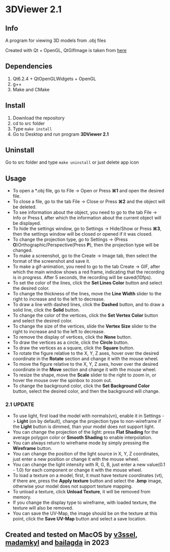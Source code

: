 # 3DViewer 2.1

## Info
A program for viewing 3D models from .obj files

Created with Qt + OpenGL, QtGifImage is taken from [here](https://github.com/dbzhang800/QtGifImage)

## Dependencies
1. Qt6.2.4 + QtOpenGLWidgets + OpenGL
2. g++
3. Make and CMake


## Install
1. Download the repository
2. cd to src folder
3. Type `make install`
4. Go to Desktop and run program **3DViewer 2.1**

## Uninstall
Go to src folder and type `make uninstall` or just delete app icon

## Usage
* To open a *.obj file, go to File -> Open or Press **⌘1** and open the desired file.
* To close a file, go to the tab File -> Close or Press **⌘2** and the object will be deleted.
* To see information about the object, you need to go to the tab File -> Info or Press **I**, after which the information about the current object will be displayed.
* To hide the settings window, go to Settings -> Hide/Show or Press **⌘3**, then the settings window will be closed or opened if it was closed.
* To change the projection type, go to Settings -> (Press **O**)Orthographic/Perspective(Press **P**), then the projection type will be changed.
* To make a screenshot, go to the Create -> Image tab, then select the format of the screenshot and save it.
* To make a gif-animation, you need to go to the tab Create -> GIF, after which the main window shows a red frame, indicating that the recording is in progress. After 5 seconds, the recording will be saved(10fps).
* To set the color of the lines, click the **Set Lines Color** button and select the desired color.
* To change the thickness of the lines, move the **Line Width** slider to the right to increase and to the left to decrease.
* To draw a line with dashed lines, click the **Dashed** button, and to draw a solid line, click the **Solid** button.
* To change the color of the vertices, click the **Set Vertex Color** button and select the desired color.
* To change the size of the vertices, slide the **Vertex Size** slider to the right to increase and to the left to decrease.
* To remove the display of vertices, click the **None** button.
* To draw the vertices as a circle, click the **Circle** button.
* To draw the vertices as a square, click the **Square** button.
* To rotate the figure relative to the X, Y, Z axes, hover over the desired coordinate in the **Rotate** section and change it with the mouse wheel.
* To move the figure relative to the X, Y, Z axes, hover over the desired coordinate in the **Move** section and change it with the mouse wheel.
* To resize the shape, move the **Scale** slider to the right to zoom in, or hover the mouse over the spinbox to zoom out.
* To change the background color, click the **Set Background Color** button, select the desired color, and then the background will change.

### 2.1 UPDATE
* To use light, first load the model with normals(vn), enable it in Settings -> **Light** (on by default), change the projection type to non-wireframe if the **Light** button is dimmed, than your model does not support light.
* You can change the projection of the light: press **Flat Shading** for the average polygon color or **Smooth Shading** to enable interpolation.
* You can always return to wireframe mode by simply pressing the **Wireframe** button.
* You can change the position of the light source in X, Y, Z coordinates, just enter a new position or change it with the mouse wheel.
* You can change the light intensity with R, G, B, just enter a new value(0.1 - 1.0) for each component or change it with the mouse wheel.
* To load a texture on a model, first, it must have texture coordinates (vt), if there are, press the **Apply texture** button and select the **.bmp** image, otherwise your model does not support texture mapping.
* To unload a texture, click **Unload Texture**, it will be removed from memory.
* If you change the display type to wireframe, with loaded texture, the texture will also be removed.
* You can save the UV-Map, the image should be on the texture at this point, click the **Save UV-Map** button and select a save location.

## Created and tested on MacOS by [v3ssel](https://github.com/v3ssel), [madamkyl](https://github.com/Viki2302) and [bailagda](https://github.com/bailagda) in 2023
